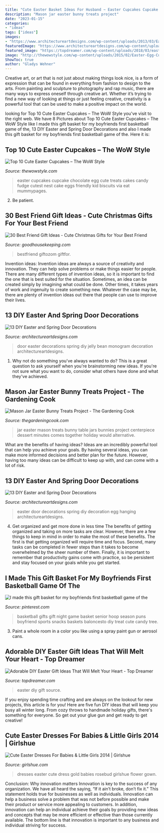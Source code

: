 ```yaml
---
title: "Cute Easter Basket Ideas For Husband ~ Easter Cupcakes Cupcake Chocolate Egg Cute Treats Cakes Candy Fudge Cutest Nest Cake Eggs Friendly Kid Biscuits Via Eat Mummypages"
description: "Mason jar easter bunny treats project"
date: "2023-01-15"
categories:
- "ideas"
tags: ["ideas"]
images:
- "https://www.architectureartdesigns.com/wp-content/uploads/2013/03/Easter-Door-Decoration-ArchitectureArtDesigns-3.jpg"
featuredImage: "https://www.architectureartdesigns.com/wp-content/uploads/2013/03/Easter-Door-Decoration-ArchitectureArtDesigns-3.jpg"
featured_image: "https://topdreamer.com/wp-content/uploads/2018/03/easter-gift-DIY-10.jpg"
image: "http://thewowstyle.com/wp-content/uploads/2015/02/Easter-Egg-Cupcakes.jpg"
ShowToc: true
author: "Gladys Wehner"
---
```



Creative art, or art that is not just about making things look nice, is a form of expression that can be found in everything from fashion to design to the arts. From painting and sculpture to photography and rap music, there are many ways to express oneself through creative art. Whether it’s trying to find a new way of looking at things or just feeling creative, creativity is a powerful tool that can be used to make a positive impact on the world.

	

		
looking for Top 10 Cute Easter Cupcakes – The WoW Style you've visit to the right web. We have 8 Pictures about Top 10 Cute Easter Cupcakes – The WoW Style like I made this gift basket for my boyfriends first basketball game of the, 13 DIY Easter and Spring Door Decorations and also I made this gift basket for my boyfriends first basketball game of the. Here it is:
		
    
## Top 10 Cute Easter Cupcakes – The WoW Style

<img loading=lazy src="http://thewowstyle.com/wp-content/uploads/2015/02/Easter-Egg-Cupcakes.jpg" onerror="this.onerror=null;this.src='https://tse3.mm.bing.net/th?id=OIP.QDOjD1zmC6pbIVxSLmp8JgHaLH&amp;pid=15.1';" alt="Top 10 Cute Easter Cupcakes – The WoW Style">

_Source: thewowstyle.com_

>easter cupcakes cupcake chocolate egg cute treats cakes candy fudge cutest nest cake eggs friendly kid biscuits via eat mummypages. 

	

2. Be patient.

    
## 30 Best Friend Gift Ideas - Cute Christmas Gifts For Your Best Friend

<img loading=lazy src="https://hips.hearstapps.com/vader-prod.s3.amazonaws.com/1538764859-avocado-shirt-best-friend-gifts-1538764841.jpg?crop=1xw:1xh;center,top&amp;resize=480:*" onerror="this.onerror=null;this.src='https://tse2.mm.bing.net/th?id=OIP.fYp9K1KQ0Y6vvS-ij9ONSQHaLH&amp;pid=15.1';" alt="30 Best Friend Gift Ideas - Cute Christmas Gifts for Your Best Friend">

_Source: goodhousekeeping.com_

>bestfriend giftozom giftfor. 

	

Invention ideas:
Invention ideas are always a source of creativity and innovation. They can help solve problems or make things easier for people. There are many different types of invention ideas, so it is important to find the one that is best suited for the situation. Sometimes, an idea can be created simply by imagining what could be done. Other times, it takes years of work and ingenuity to create something new. Whatever the case may be, there are plenty of invention ideas out there that people can use to improve their lives.

    
## 13 DIY Easter And Spring Door Decorations

<img loading=lazy src="https://www.architectureartdesigns.com/wp-content/uploads/2013/03/Easter-Door-Decoration-ArchitectureArtDesigns-4.jpg" onerror="this.onerror=null;this.src='https://tse4.mm.bing.net/th?id=OIP.r6YpgU5EJAWO1z4aEBP-pQHaJ3&amp;pid=15.1';" alt="13 DIY Easter and Spring Door Decorations">

_Source: architectureartdesigns.com_

>door easter decorations spring diy jelly bean monogram decoration architectureartdesigns. 

	

1. Why not do something you've always wanted to do? This is a great question to ask yourself when you're brainstorming new ideas. If you're not sure what you want to do, consider what others have done and what they've achieved.

    
## Mason Jar Easter Bunny Treats Project - The Gardening Cook

<img loading=lazy src="https://thegardeningcook.com/wp-content/uploads/2017/03/stacked-mason-jar-bunnies.jpg" onerror="this.onerror=null;this.src='https://tse4.mm.bing.net/th?id=OIP.n6mv39QWYSzm9sDPCXDWNwHaKU&amp;pid=15.1';" alt="Mason Jar Easter Bunny Treats Project - The Gardening Cook">

_Source: thegardeningcook.com_

>jar easter mason treats bunny table jars bunnies project centerpiece dessert minutes comes together holiday would alternative. 

	

What are the benefits of having ideas?
Ideas are an incredibly powerful tool that can help you achieve your goals. By having several ideas, you can make more informed decisions and better plan for the future. However, having too many ideas can be difficult to keep up with, and can come with a lot of risk.

    
## 13 DIY Easter And Spring Door Decorations

<img loading=lazy src="https://www.architectureartdesigns.com/wp-content/uploads/2013/03/Easter-Door-Decoration-ArchitectureArtDesigns-3.jpg" onerror="this.onerror=null;this.src='https://tse1.mm.bing.net/th?id=OIP.dk4xwUqm1pfnDG_rwLvetgHaJ3&amp;pid=15.1';" alt="13 DIY Easter and Spring Door Decorations">

_Source: architectureartdesigns.com_

>easter door decorations spring diy decoration egg hanging architectureartdesigns. 

	

4) Get organized and get more done in less time
The benefits of getting organized and taking on more tasks are clear. However, there are a few things to keep in mind in order to make the most of these benefits. The first is that getting organized will require time and focus. Second, many tasks can be completed in fewer steps than it takes to become overwhelmed by the sheer number of them. Finally, it is important to remember that productivity gains come with practice, so be persistent and stay focused on your goals while you get started.

    
## I Made This Gift Basket For My Boyfriends First Basketball Game Of The

<img loading=lazy src="https://i.pinimg.com/736x/66/bf/d7/66bfd7f6a66bea836e3ad353926c03ae--basketball-party-senior-night-gifts-basketball.jpg?b=t" onerror="this.onerror=null;this.src='https://tse4.mm.bing.net/th?id=OIP.jzolhMHnyHOFdDhMXJ49xAHaJ3&amp;pid=15.1';" alt="I made this gift basket for my boyfriends first basketball game of the">

_Source: pinterest.com_

>basketball gifts gift night game basket senior hoop season puns boyfriend sports snacks baskets baloncesto diy treat cute candy tree. 

	

3. Paint a whole room in a color you like using a spray paint gun or aerosol cans.

    
## Adorable DIY Easter Gift Ideas That Will Melt Your Heart - Top Dreamer

<img loading=lazy src="https://topdreamer.com/wp-content/uploads/2018/03/easter-gift-DIY-10.jpg" onerror="this.onerror=null;this.src='https://tse4.mm.bing.net/th?id=OIP.nnrXgReQO7OG_DGDogWD8wHaLA&amp;pid=15.1';" alt="Adorable DIY Easter Gift Ideas That Will Melt Your Heart - Top Dreamer">

_Source: topdreamer.com_

>easter diy gift source. 

	

If you enjoy spending time crafting and are always on the lookout for new projects, this article is for you! Here are five fun DIY ideas that will keep you busy all winter long. From cozy throws to handmade holiday gifts, there's something for everyone. So get out your glue gun and get ready to get creative!

    
## Cute Easter Dresses For Babies &amp; Little Girls 2014 | Girlshue

<img loading=lazy src="https://www.girlshue.com/wp-content/uploads/2014/03/Cute-Easter-Dresses-For-Babies-Little-Girls-2014-15.jpg" onerror="this.onerror=null;this.src='https://tse3.mm.bing.net/th?id=OIP.AcK6ebdCKN-pT0z0LzqVRQHaKC&amp;pid=15.1';" alt="Cute Easter Dresses For Babies &amp; Little Girls 2014 | Girlshue">

_Source: girlshue.com_

>dresses easter cute dress gold babies rosebud girlshue flower gown. 

	

Conclusion: Why innovation matters
Innovation is key to the success of any organization. We have all heard the saying, “If it ain’t broke, don’t fix it.” This statement holds true for businesses as well as individuals. Innovation can help a business solve a problem that was not before possible and make their product or service more appealing to customers. In addition, innovation can help an individual achieve their goals by providing new ideas and concepts that may be more efficient or effective than those currently available. The bottom line is that innovation is important to any business and individual striving for success.


